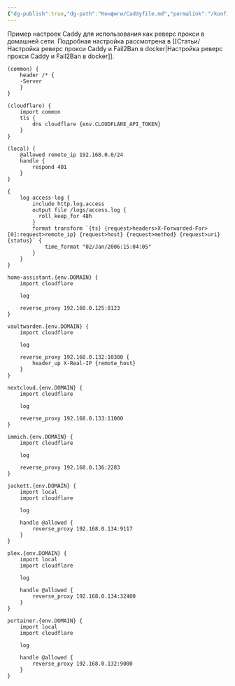 ```yaml
---
{"dg-publish":true,"dg-path":"Конфиги/Caddyfile.md","permalink":"/konfigi/caddyfile/","updated":"2025-06-10T01:23:56+03:00"}
---
```


Пример настроек Caddy для использования как реверс прокси в домашней сети. Подробная настройка рассмотрена в [[Статьи/Настройка реверс прокси Caddy и Fail2Ban в docker\|Настройка реверс прокси Caddy и Fail2Ban в docker]].

```Caddyfile
(common) {
	header /* {
	-Server
	}
}

(cloudflare) {
	import common
	tls { 
		dns cloudflare {env.CLOUDFLARE_API_TOKEN}
	}
}

(local) {
	@allowed remote_ip 192.168.0.0/24
	handle {
		respond 401
	}
}

{
	log access-log {
		include http.log.access
		output file /logs/access.log {
		  roll_keep_for 48h
		}
		format transform `{ts} {request>headers>X-Forwarded-For>[0]:request>remote_ip} {request>host} {request>method} {request>uri} {status}` {
			time_format "02/Jan/2006:15:04:05"
		}
	}
}

home-assistant.{env.DOMAIN} {
	import cloudflare
	
	log
	
	reverse_proxy 192.168.0.125:8123
}

vaultwarden.{env.DOMAIN} {
	import cloudflare
	
	log
	
	reverse_proxy 192.168.0.132:10380 {
		header_up X-Real-IP {remote_host}
	}
}

nextcloud.{env.DOMAIN} {
	import cloudflare
	
	log
	
	reverse_proxy 192.168.0.133:11000
}

immich.{env.DOMAIN} {
	import cloudflare
	
	log
	
	reverse_proxy 192.168.0.136:2283
}

jackett.{env.DOMAIN} {
	import local
	import cloudflare
	
	log
	
	handle @allowed {
		reverse_proxy 192.168.0.134:9117
	}
}

plex.{env.DOMAIN} {
	import local
	import cloudflare
	
	log
	
	handle @allowed {
		reverse_proxy 192.168.0.134:32400
	}
}

portainer.{env.DOMAIN} {
	import local
	import cloudflare
	
	log
	
	handle @allowed {
		reverse_proxy 192.168.0.132:9000
	}
}
```